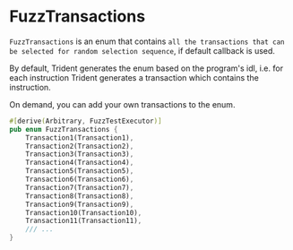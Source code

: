 # FuzzTransactions

`FuzzTransactions` is an enum that contains `all the transactions that can be selected for random selection sequence`, if default callback is used.

By default, Trident generates the enum based on the program's idl, i.e. for each instruction Trident generates a transaction which contains the instruction.

On demand, you can add your own transactions to the enum.

```rust
#[derive(Arbitrary, FuzzTestExecutor)]
pub enum FuzzTransactions {
    Transaction1(Transaction1),
    Transaction2(Transaction2),
    Transaction3(Transaction3),
    Transaction4(Transaction4),
    Transaction5(Transaction5),
    Transaction6(Transaction6),
    Transaction7(Transaction7),
    Transaction8(Transaction8),
    Transaction9(Transaction9),
    Transaction10(Transaction10),
    Transaction11(Transaction11),
    /// ...
}
```
